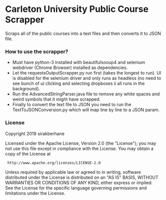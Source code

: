 # Carleton University Public Course Scrapper
Scraps all of the public courses into a text files and then converts it to JSON file.

### How to use the scrapper?
* Must have python-3 installed with beautifulsooup4 and selenium webdriver (Chrome Browser) installed as dependencies.
* Let the requestsOutputScrapper.py run first (takes the longest to run). UI is disabled for the selenium driver and only runs as headless (no need to see bunch of ui clicking and selecting dropboxes ii all runs in the background).
* Run the AdvancedStringParser.java file to remove any white spaces and weird symbols that it might have scrapped.
* Finally to convert the text file to JSON you need to run the TextToJSONConversion.py which will map line by line to a JSON param.

### License
  Copyright 2019 sirakberhane

  Licensed under the Apache License, Version 2.0 (the "License");
  you may not use this file except in compliance with the License.
  You may obtain a copy of the License at

     http://www.apache.org/licenses/LICENSE-2.0

  Unless required by applicable law or agreed to in writing, software
  distributed under the License is distributed on an "AS IS" BASIS,
  WITHOUT WARRANTIES OR CONDITIONS OF ANY KIND, either express or implied.
  See the License for the specific language governing permissions and
  limitations under the License.
